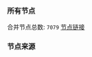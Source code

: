 ### 所有节点
合并节点总数: `7079`
[节点链接](https://github.com/rzhy1/33/raw/master/sub/sub_merge_base64.txt)

### 节点来源
